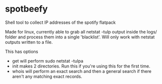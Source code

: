 # spotbeefy
Shell tool to collect IP addresses of the spotify flatpack

Made for linux, currently able to grab all netstat -tulp output inside the logs/ folder and process them into a single 'blacklist'.
Will only work with netstat outputs written to a file.

This has options
 - get will perform sudo netstat -tulpa
 - init makes 2 directories. Run this if you're using this for the first time.
 - whois will perform an exact search and then a general search if there aren't any matching exact records.
